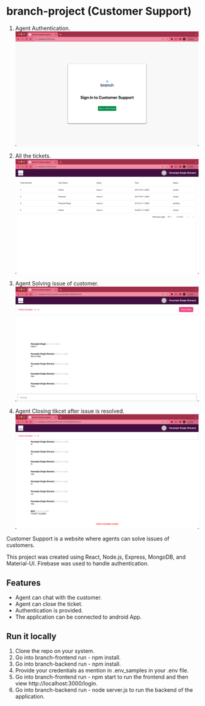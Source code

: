 # branch-project (Customer Support)

1) Agent Authentication.
![Image 1](https://github.com/Paramj0t/branch-project/blob/master/img1.png)  

2) All the tickets.
![Image 1](https://github.com/Paramj0t/branch-project/blob/master/img2.png)  

3) Agent Solving issue of customer.
![Image 3](https://github.com/Paramj0t/branch-project/blob/master/img3.png)

4) Agent Closing tikcet after issue is resolved.
![Image 4](https://github.com/Paramj0t/branch-project/blob/master/img4.png)

Customer Support is a website where agents can solve issues of customers.

This project was created using React, Node.js, Express, MongoDB, and Material-UI. Firebase was used to handle authentication.

## Features

- Agent can chat with the customer.
- Agent can close the ticket.
- Authentication is provided.
- The application can be connected to android App.

## Run it locally

1. Clone the repo on your system.
2. Go into branch-frontend run - npm install.
3. Go into branch-backend run - npm install.
4. Provide your credentials as mention in .env_samples in your .env file.
5. Go into branch-frontend run - npm start to run the frontend and then view http://localhost:3000/login.
6. Go into branch-backend run - node server.js to run the backend of the application.
